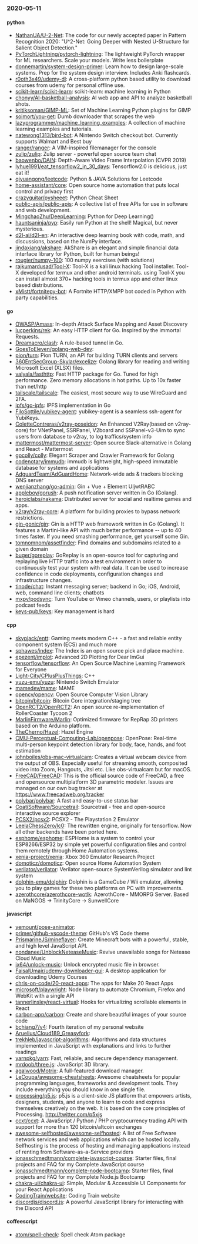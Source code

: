 ### 2020-05-11

#### python
* [NathanUA/U-2-Net](https://github.com/NathanUA/U-2-Net): The code for our newly accepted paper in Pattern Recognition 2020: "U^2-Net: Going Deeper with Nested U-Structure for Salient Object Detection."
* [PyTorchLightning/pytorch-lightning](https://github.com/PyTorchLightning/pytorch-lightning): The lightweight PyTorch wrapper for ML researchers. Scale your models. Write less boilerplate
* [donnemartin/system-design-primer](https://github.com/donnemartin/system-design-primer): Learn how to design large-scale systems. Prep for the system design interview. Includes Anki flashcards.
* [r0oth3x49/udemy-dl](https://github.com/r0oth3x49/udemy-dl): A cross-platform python based utility to download courses from udemy for personal offline use.
* [scikit-learn/scikit-learn](https://github.com/scikit-learn/scikit-learn): scikit-learn: machine learning in Python
* [chonyy/AI-basketball-analysis](https://github.com/chonyy/AI-basketball-analysis):  AI web app and API to analyze basketball shots.
* [kritiksoman/GIMP-ML](https://github.com/kritiksoman/GIMP-ML): Set of Machine Learning Python plugins for GIMP
* [soimort/you-get](https://github.com/soimort/you-get):  Dumb downloader that scrapes the web
* [lazyprogrammer/machine_learning_examples](https://github.com/lazyprogrammer/machine_learning_examples): A collection of machine learning examples and tutorials.
* [natewong1313/bird-bot](https://github.com/natewong1313/bird-bot): A Nintendo Switch checkout bot. Currently supports Walmart and Best buy
* [ranger/ranger](https://github.com/ranger/ranger): A VIM-inspired filemanager for the console
* [zulip/zulip](https://github.com/zulip/zulip): Zulip server - powerful open source team chat
* [baowenbo/DAIN](https://github.com/baowenbo/DAIN): Depth-Aware Video Frame Interpolation (CVPR 2019)
* [lyhue1991/eat_tensorflow2_in_30_days](https://github.com/lyhue1991/eat_tensorflow2_in_30_days): Tensorflow2.0  is delicious, just eat it! 
* [qiyuangong/leetcode](https://github.com/qiyuangong/leetcode): Python & JAVA Solutions for Leetcode
* [home-assistant/core](https://github.com/home-assistant/core):  Open source home automation that puts local control and privacy first
* [crazyguitar/pysheeet](https://github.com/crazyguitar/pysheeet): Python Cheat Sheet
* [public-apis/public-apis](https://github.com/public-apis/public-apis): A collective list of free APIs for use in software and web development.
* [MingchaoZhu/DeepLearning](https://github.com/MingchaoZhu/DeepLearning): Python for Deep Learning() 
* [hauntsaninja/pyp](https://github.com/hauntsaninja/pyp): Easily run Python at the shell! Magical, but never mysterious.
* [d2l-ai/d2l-en](https://github.com/d2l-ai/d2l-en): An interactive deep learning book with code, math, and discussions, based on the NumPy interface.
* [jindaxiang/akshare](https://github.com/jindaxiang/akshare): AkShare is an elegant and simple financial data interface library for Python, built for human beings! 
* [rougier/numpy-100](https://github.com/rougier/numpy-100): 100 numpy exercises (with solutions)
* [rajkumardusad/Tool-X](https://github.com/rajkumardusad/Tool-X): Tool-X is a kali linux hacking Tool installer. Tool-X developed for termux and other android terminals. using Tool-X you can install almost 370+ hacking tools in termux app and other linux based distributions.
* [xMistt/fortnitepy-bot](https://github.com/xMistt/fortnitepy-bot): A Fortnite HTTP/XMPP bot coded in Python with party capabilities.

#### go
* [OWASP/Amass](https://github.com/OWASP/Amass): In-depth Attack Surface Mapping and Asset Discovery
* [lucperkins/rek](https://github.com/lucperkins/rek): An easy HTTP client for Go. Inspired by the immortal Requests.
* [Dreamacro/clash](https://github.com/Dreamacro/clash): A rule-based tunnel in Go.
* [GoesToEleven/golang-web-dev](https://github.com/GoesToEleven/golang-web-dev): 
* [pion/turn](https://github.com/pion/turn): Pion TURN, an API for building TURN clients and servers
* [360EntSecGroup-Skylar/excelize](https://github.com/360EntSecGroup-Skylar/excelize): Golang library for reading and writing Microsoft Excel (XLSX) files.
* [valyala/fasthttp](https://github.com/valyala/fasthttp): Fast HTTP package for Go. Tuned for high performance. Zero memory allocations in hot paths. Up to 10x faster than net/http
* [tailscale/tailscale](https://github.com/tailscale/tailscale): The easiest, most secure way to use WireGuard and 2FA.
* [ipfs/go-ipfs](https://github.com/ipfs/go-ipfs): IPFS implementation in Go
* [FiloSottile/yubikey-agent](https://github.com/FiloSottile/yubikey-agent): yubikey-agent is a seamless ssh-agent for YubiKeys.
* [ColetteContreras/v2ray-poseidon](https://github.com/ColetteContreras/v2ray-poseidon): An Enhanced V2Ray(based on v2ray-core) for VNetPanel, SSRPanel, V2board and SSPanel-v3-Uim to sync users from database to v2ray, to log traffics/system info
* [mattermost/mattermost-server](https://github.com/mattermost/mattermost-server): Open source Slack-alternative in Golang and React - Mattermost
* [gocolly/colly](https://github.com/gocolly/colly): Elegant Scraper and Crawler Framework for Golang
* [codenotary/immudb](https://github.com/codenotary/immudb): immudb is lightweight, high-speed immutable database for systems and applications
* [AdguardTeam/AdGuardHome](https://github.com/AdguardTeam/AdGuardHome): Network-wide ads & trackers blocking DNS server
* [wenjianzhang/go-admin](https://github.com/wenjianzhang/go-admin): Gin + Vue + Element UIjwtRABC
* [appleboy/gorush](https://github.com/appleboy/gorush): A push notification server written in Go (Golang).
* [heroiclabs/nakama](https://github.com/heroiclabs/nakama): Distributed server for social and realtime games and apps.
* [v2ray/v2ray-core](https://github.com/v2ray/v2ray-core): A platform for building proxies to bypass network restrictions.
* [gin-gonic/gin](https://github.com/gin-gonic/gin): Gin is a HTTP web framework written in Go (Golang). It features a Martini-like API with much better performance -- up to 40 times faster. If you need smashing performance, get yourself some Gin.
* [tomnomnom/assetfinder](https://github.com/tomnomnom/assetfinder): Find domains and subdomains related to a given domain
* [buger/goreplay](https://github.com/buger/goreplay): GoReplay is an open-source tool for capturing and replaying live HTTP traffic into a test environment in order to continuously test your system with real data. It can be used to increase confidence in code deployments, configuration changes and infrastructure changes.
* [tinode/chat](https://github.com/tinode/chat): Instant messaging server; backend in Go; iOS, Android, web, command line clients; chatbots
* [mxpv/podsync](https://github.com/mxpv/podsync): Turn YouTube or Vimeo channels, users, or playlists into podcast feeds
* [keys-pub/keys](https://github.com/keys-pub/keys): Key management is hard

#### cpp
* [skypjack/entt](https://github.com/skypjack/entt): Gaming meets modern C++ - a fast and reliable entity component system (ECS) and much more
* [sphawes/index](https://github.com/sphawes/index): The Index is an open source pick and place machine.
* [epezent/implot](https://github.com/epezent/implot): Advanced 2D Plotting for Dear ImGui
* [tensorflow/tensorflow](https://github.com/tensorflow/tensorflow): An Open Source Machine Learning Framework for Everyone
* [Light-City/CPlusPlusThings](https://github.com/Light-City/CPlusPlusThings): C++
* [yuzu-emu/yuzu](https://github.com/yuzu-emu/yuzu): Nintendo Switch Emulator
* [mamedev/mame](https://github.com/mamedev/mame): MAME
* [opencv/opencv](https://github.com/opencv/opencv): Open Source Computer Vision Library
* [bitcoin/bitcoin](https://github.com/bitcoin/bitcoin): Bitcoin Core integration/staging tree
* [OpenRCT2/OpenRCT2](https://github.com/OpenRCT2/OpenRCT2): An open source re-implementation of RollerCoaster Tycoon 2 
* [MarlinFirmware/Marlin](https://github.com/MarlinFirmware/Marlin): Optimized firmware for RepRap 3D printers based on the Arduino platform.
* [TheCherno/Hazel](https://github.com/TheCherno/Hazel): Hazel Engine
* [CMU-Perceptual-Computing-Lab/openpose](https://github.com/CMU-Perceptual-Computing-Lab/openpose): OpenPose: Real-time multi-person keypoint detection library for body, face, hands, and foot estimation
* [johnboiles/obs-mac-virtualcam](https://github.com/johnboiles/obs-mac-virtualcam): Creates a virtual webcam device from the output of OBS. Especially useful for streaming smooth, composited video into Zoom, Hangouts, Jitsi etc. Like obs-virtualcam but for macOS.
* [FreeCAD/FreeCAD](https://github.com/FreeCAD/FreeCAD): This is the official source code of FreeCAD, a free and opensource multiplatform 3D parametric modeler. Issues are managed on our own bug tracker at https://www.freecadweb.org/tracker
* [polybar/polybar](https://github.com/polybar/polybar): A fast and easy-to-use status bar
* [CoatiSoftware/Sourcetrail](https://github.com/CoatiSoftware/Sourcetrail): Sourcetrail - free and open-source interactive source explorer
* [PCSX2/pcsx2](https://github.com/PCSX2/pcsx2): PCSX2 - The Playstation 2 Emulator
* [LeelaChessZero/lc0](https://github.com/LeelaChessZero/lc0): The rewritten engine, originally for tensorflow. Now all other backends have been ported here.
* [esphome/esphome](https://github.com/esphome/esphome): ESPHome is a system to control your ESP8266/ESP32 by simple yet powerful configuration files and control them remotely through Home Automation systems.
* [xenia-project/xenia](https://github.com/xenia-project/xenia): Xbox 360 Emulator Research Project
* [domoticz/domoticz](https://github.com/domoticz/domoticz): Open source Home Automation System
* [verilator/verilator](https://github.com/verilator/verilator): Verilator open-source SystemVerilog simulator and lint system
* [dolphin-emu/dolphin](https://github.com/dolphin-emu/dolphin): Dolphin is a GameCube / Wii emulator, allowing you to play games for these two platforms on PC with improvements.
* [azerothcore/azerothcore-wotlk](https://github.com/azerothcore/azerothcore-wotlk): AzerothCore - MMORPG Server. Based on MaNGOS -> TrinityCore -> SunwellCore

#### javascript
* [yemount/pose-animator](https://github.com/yemount/pose-animator): 
* [primer/github-vscode-theme](https://github.com/primer/github-vscode-theme): GitHub's VS Code theme
* [PrismarineJS/mineflayer](https://github.com/PrismarineJS/mineflayer): Create Minecraft bots with a powerful, stable, and high level JavaScript API.
* [nondanee/UnblockNeteaseMusic](https://github.com/nondanee/UnblockNeteaseMusic): Revive unavailable songs for Netease Cloud Music
* [ix64/unlock-music](https://github.com/ix64/unlock-music): Unlock encrypted music file in browser. 
* [FaisalUmair/udemy-downloader-gui](https://github.com/FaisalUmair/udemy-downloader-gui): A desktop application for downloading Udemy Courses
* [chris-on-code/20-react-apps](https://github.com/chris-on-code/20-react-apps): The apps for Make 20 React Apps
* [microsoft/playwright](https://github.com/microsoft/playwright): Node library to automate Chromium, Firefox and WebKit with a single API
* [tannerlinsley/react-virtual](https://github.com/tannerlinsley/react-virtual):  Hooks for virtualizing scrollable elements in React
* [carbon-app/carbon](https://github.com/carbon-app/carbon):  Create and share beautiful images of your source code
* [bchiang7/v4](https://github.com/bchiang7/v4): Fourth iteration of my personal website
* [Aruelius/Cloud189_Greasyfork](https://github.com/Aruelius/Cloud189_Greasyfork): 
* [trekhleb/javascript-algorithms](https://github.com/trekhleb/javascript-algorithms):  Algorithms and data structures implemented in JavaScript with explanations and links to further readings
* [yarnpkg/yarn](https://github.com/yarnpkg/yarn):  Fast, reliable, and secure dependency management.
* [mrdoob/three.js](https://github.com/mrdoob/three.js): JavaScript 3D library.
* [agalwood/Motrix](https://github.com/agalwood/Motrix): A full-featured download manager.
* [LeCoupa/awesome-cheatsheets](https://github.com/LeCoupa/awesome-cheatsheets):  Awesome cheatsheets for popular programming languages, frameworks and development tools. They include everything you should know in one single file.
* [processing/p5.js](https://github.com/processing/p5.js): p5.js is a client-side JS platform that empowers artists, designers, students, and anyone to learn to code and express themselves creatively on the web. It is based on the core principles of Processing. http://twitter.com/p5xjs 
* [ccxt/ccxt](https://github.com/ccxt/ccxt): A JavaScript / Python / PHP cryptocurrency trading API with support for more than 120 bitcoin/altcoin exchanges
* [awesome-selfhosted/awesome-selfhosted](https://github.com/awesome-selfhosted/awesome-selfhosted): A list of Free Software network services and web applications which can be hosted locally. Selfhosting is the process of hosting and managing applications instead of renting from Software-as-a-Service providers
* [jonasschmedtmann/complete-javascript-course](https://github.com/jonasschmedtmann/complete-javascript-course): Starter files, final projects and FAQ for my Complete JavaScript course
* [jonasschmedtmann/complete-node-bootcamp](https://github.com/jonasschmedtmann/complete-node-bootcamp): Starter files, final projects and FAQ for my Complete Node.js Bootcamp
* [chakra-ui/chakra-ui](https://github.com/chakra-ui/chakra-ui): Simple, Modular & Accessible UI Components for your React Applications
* [CodingTrain/website](https://github.com/CodingTrain/website): Coding Train website
* [discordjs/discord.js](https://github.com/discordjs/discord.js): A powerful JavaScript library for interacting with the Discord API

#### coffeescript
* [atom/spell-check](https://github.com/atom/spell-check): Spell check Atom package
